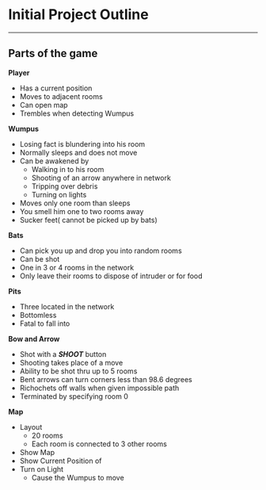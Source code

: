 # Initial Project Outline
---

## Parts of the game

**Player**
- Has a current position
- Moves to adjacent rooms
- Can open map	
- Trembles when detecting Wumpus

**Wumpus**
- Losing fact is blundering into his room
- Normally sleeps and does not move
- Can be awakened by
	- Walking in to his room
	- Shooting of an arrow anywhere in network
	- Tripping over debris
	- Turning on lights
- Moves only one room than sleeps
- You smell him one to two rooms away
- Sucker feet( cannot be picked up by bats) 	


**Bats**
- Can pick you up and drop you into random rooms
- Can be shot
- One in 3 or 4 rooms in the network
- Only leave their rooms to dispose of intruder or for food

**Pits**
- Three located in the network
- Bottomless
- Fatal to fall into 


**Bow and Arrow**
- Shot with a ***SHOOT*** button
- Shooting takes place of a move
- Ability to be shot thru up to 5 rooms
- Bent arrows can turn corners less than 98.6 degrees
- Richochets off walls when given impossible path
- Terminated by specifying room 0


**Map**
- Layout
	- 20 rooms
	- Each room is connected to 3 other rooms
- Show Map
- Show Current Position of 
- Turn on Light
	- Cause the Wumpus to move
	

